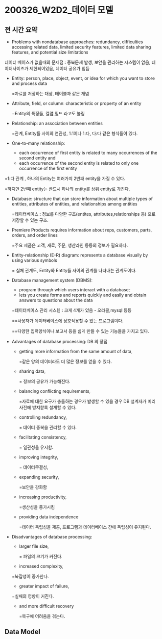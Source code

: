 # 200326_W2D2_데이터 모델



## 전 시간 요약

- Problems with nondatabase approaches: redundancy, difficulties accessing related data, limited security features, limited data sharing features, and potential size limitations

데이터 베이스가 없을때의 문제점 : 중복문제 발생, 보안을 관리하는 시스템이 없음, 데이터사이즈가 제한되어있음, 데이터 공유가 힘듬

- Entity: person, place, object, event, or idea for which you want to store and process data

  =자료를 저장하는 대상, 테이블과 같은 개념

- Attribute, field, or column: characteristic or property of an entity

  =Entity의 특징들, 컬럼,필드 라고도 불림

- Relationship: an association between entities

  =관계, Entity들 사이의 연관성, 1:1이나 1:다, 다:다 같은 형식들이 있다.

- One-to-many relationship: 

  - each occurrence of first entity is related to many occurrences of the second entity and 
  - each occurrence of the second entity is related to only one occurrence of the first entity

=1:다 관계 , 하나의 Entity는 여러가지 2번째 entity을 가질 수 있다. 

=하지만 2번째 entity는 반드시 하나의 entity를 상위 entity로 가진다.









- Database: structure that can store information about multiple types of entities, attributes of entities, and relationships among entities

  =데이터베이스 : 정보를 다양한 구조(entites, attributes,relationships 등) 으로 저장할 수 있는 구조.

- Premiere Products requires information about reps, customers, parts, orders, and order lines

  =주요 제품은 고객, 재료, 주문, 생산라인 등등의  정보가 필요하다.

- Entity-relationship (E-R) diagram: represents a database visually by using various symbols

  = 실체 관계도, Entity와 Entity들 사이의 관계를 나타내는 관계도이다.

- Database management system (DBMS): 

  - program through which users interact with a database; 
  - lets you create forms and reports quickly and easily and obtain answers to questions about the data

  =데이터베이스 관리 시스템 : 크게 4개가 있음 - 오라클,mysql 등등

  ==사용자가 데이터베이스에 상호작용할 수 있는 프로그램이다.

  ==다양한 입력양식이나 보고서 등을 쉽게 만들 수 있는 기능들을 가지고 있다.



- Advantages of database processing: DB 의 장점

  - getting more information from the same amount of data, 

    =같은 양의 데이터라도 더 많은 정보를 얻을 수 있다.

  - sharing data, 

    = 정보의 공유가 가능해진다.

  - balancing conflicting requirements, 

    =자료에 대한 요구가 충돌하는 경우가 발생할 수 있을 경우 DB 설계자가 미리 사전에 방지핟록 설계할 수 있다.

  - controlling redundancy, 

    = 데이터 중복을 관리할 수 있다.

  - facilitating consistency, 

    = 일관성을 유지함.

  - improving integrity, 

    = 데이터무결성, 

  - expanding security, 

    =보안을 강화함

  - increasing productivity, 

    =생산성을 증가시킴

  - providing data independence

    =데이터 독립성을 제공, 프로그램과 데이터베이스 간에 독립성이 유지된다.

  

- Disadvantages of database processing: 

  - larger file size,

    = 파일의 크기가 커진다.

  -  increased complexity,

    =복잡성이  증가한다.

  -  greater impact of failure,

    =실패의 영향이 커진다. 

  - and more difficult recovery 

    =복구에 어려움을 겪는다.





## Data Model